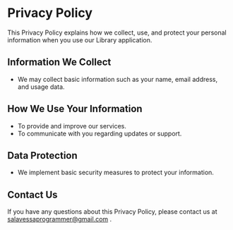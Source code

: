 # Privacy Policy

This Privacy Policy explains how we collect, use, and protect your personal information when you use our Library application.

## Information We Collect
- We may collect basic information such as your name, email address, and usage data.

## How We Use Your Information
- To provide and improve our services.
- To communicate with you regarding updates or support.

## Data Protection
- We implement basic security measures to protect your information.

## Contact Us
If you have any questions about this Privacy Policy, please contact us at salavessaprogrammer@gmail.com .
